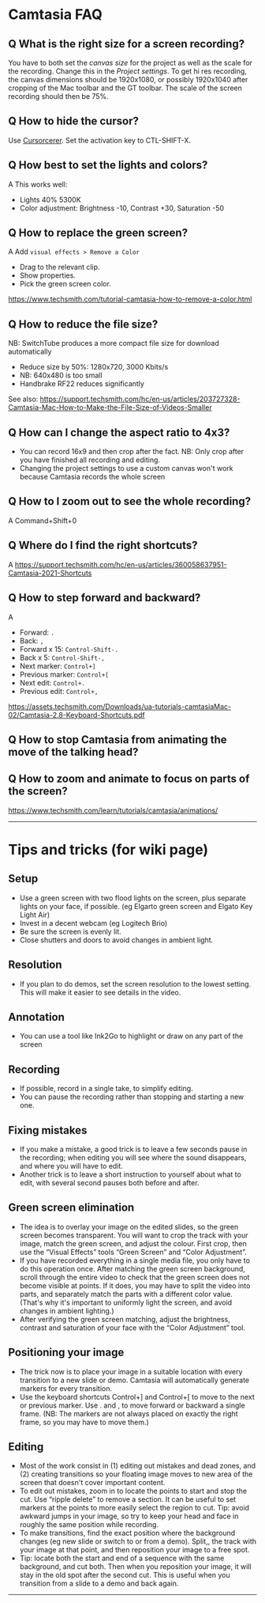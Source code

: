 # Camtasia FAQ

## Q What is the right size for a screen recording?

You have to both set the *canvas size* for the project as well as the scale for the recording. Change this in the *Project settings*.
To get hi res recording, the canvas dimensions should be 1920x1080, or possibly 1920x1040 after cropping of the Mac toolbar and the GT toolbar. The scale of the screen recording should then be 75%. 

## Q How to hide the cursor?

Use [Cursorcerer](http://doomlaser.com/cursorcerer-hide-your-cursor-at-will/).
Set the activation key to CTL-SHIFT-X.

## Q How best to set the lights and colors?

A This works well:
- Lights 40% 5300K
- Color adjustment: Brightness -10, Contrast +30, Saturation -50

## Q How to replace the green screen?

A Add `visual effects > Remove a Color`
- Drag to the relevant clip.
- Show properties.
- Pick the green screen color.

https://www.techsmith.com/tutorial-camtasia-how-to-remove-a-color.html

## Q How to reduce the file size?

NB: SwitchTube produces a more compact file size for download automatically

- Reduce size by 50%: 1280x720, 3000 Kbits/s
- NB: 640x480 is too small
- Handbrake RF22 reduces significantly

See also: 
https://support.techsmith.com/hc/en-us/articles/203727328-Camtasia-Mac-How-to-Make-the-File-Size-of-Videos-Smaller

## Q How can I change the aspect ratio to 4x3?

- You can record 16x9 and then crop after the fact. NB: Only crop after you have finished all recording and editing.
- Changing the project settings to use a custom canvas won't work because Camtasia records the whole screen

## Q How to I zoom out to see the whole recording?

A Command+Shift+0

## Q Where do I find the right shortcuts?

A 
https://support.techsmith.com/hc/en-us/articles/360058637951-Camtasia-2021-Shortcuts

## Q How to step forward and backward?

A 
- Forward: `.`
- Back: `,`
- Forward x 15: `Control-Shift-.`
- Back x 5: `Control-Shift-,`
- Next marker: `Control+]`
- Previous marker: `Control+[`
- Next edit: `Control+.`
- Previous edit: `Control+,`

https://assets.techsmith.com/Downloads/ua-tutorials-camtasiaMac-02/Camtasia-2.8-Keyboard-Shortcuts.pdf

## Q How to stop Camtasia from animating the move of the talking head?

## Q How to zoom and animate to focus on parts of the screen?

https://www.techsmith.com/learn/tutorials/camtasia/animations/

---
# Tips and tricks (for wiki page)

## Setup
- Use a green screen with two flood lights on the screen, plus separate lights on your face, if possible. (eg Elgarto green screen and Elgato Key Light Air)
- Invest in a decent webcam (eg Logitech Brio)
- Be sure the screen is evenly lit.
- Close shutters and doors to avoid changes in ambient light.

## Resolution
- If you plan to do demos, set the screen resolution to the lowest setting. This will make it easier to see details in the video.

## Annotation
- You can use a tool like Ink2Go to highlight or draw on any part of the screen

## Recording
- If possible, record in a single take, to simplify editing.
- You can pause the recording rather than stopping and starting a new one.

## Fixing mistakes
- If you make a mistake, a good trick is to leave a few seconds pause in the recording; when editing you will see where the sound disappears, and where you will have to edit.
- Another trick is to leave a short instruction to yourself about what to edit, with several second pauses both before and after.

## Green screen elimination
- The idea is to overlay your image on the edited slides, so the green screen becomes transparent. You will want to crop the track with your image, match the green screen, and adjust the colour. First crop, then use the “Visual Effects” tools “Green Screen” and “Color Adjustment”.
- If you have recorded everything in a single media file, you only have to do this operation once. After matching the green screen background, scroll through the entire video to check that the green screen does not become visible at points. If it does, you may have to split the video into parts, and separately match the parts with a different color value. (That's why it's important to uniformly light the screen, and avoid changes in ambient lighting.)
- After verifying the green screen matching, adjust the brightness, contrast and saturation of your face with the “Color Adjustment” tool.

## Positioning your image
- The trick now is to place your image in a suitable location with every transition to a new slide or demo. Camtasia will automatically generate markers for every transition.
- Use the keyboard shortcuts Control+] and Control+[ to move to the next or previous marker. Use . and , to move forward or backward a single frame. (NB: The markers are not always placed on exactly the right frame, so you may have to move them.)

## Editing
- Most of the work consist in (1) editing out mistakes and dead zones, and (2) creating transitions so your floating image moves to new area of the screen that doesn't cover important content.
- To edit out mistakes, zoom in to locate the points to start and stop the cut. Use “ripple delete” to remove a section. It can be useful to set markers at the points to more easily select the region to cut. Tip: avoid awkward jumps in your image, so try to keep your head and face in roughly the same position while recording.
- To make transitions, find the exact position where the background changes (eg new slide or switch to or from a demo). Split,, the track with your image at that point, and then reposition your image to a free spot.
- Tip: locate both the start and end of a sequence with the same background, and cut both. Then when you reposition your image, it will stay in the old spot after the second cut. This is useful when you transition from a slide to a demo and back again.


---
